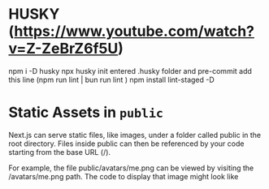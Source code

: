 # HUSKY (https://www.youtube.com/watch?v=Z-ZeBrZ6f5U)
npm i -D husky
npx husky init
entered .husky folder and pre-commit add this line (npm run lint | bun run lint )
npm install lint-staged -D

# Static Assets in `public`
Next.js can serve static files, like images, under a folder called public in the root directory. Files inside public can then be referenced by your code starting from the base URL (/).

For example, the file public/avatars/me.png can be viewed by visiting the /avatars/me.png path. The code to display that image might look like


